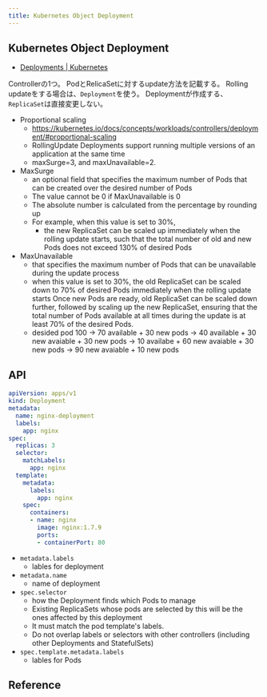 ```yaml
---
title: Kubernetes Object Deployment
---
```


## Kubernetes Object Deployment
* [Deployments | Kubernetes](https://kubernetes.io/docs/concepts/workloads/controllers/deployment/)

Controllerの1つ。
PodとRelicaSetに対するupdate方法を記載する。
Rolling updateをする場合は、`Deployment`を使う。
Deploymentが作成する、`ReplicaSet`は直接変更しない。


* Proportional scaling
    * https://kubernetes.io/docs/concepts/workloads/controllers/deployment/#proportional-scaling
    * RollingUpdate Deployments support running multiple versions of an application at the same time
    * maxSurge=3, and maxUnavailable=2.
* MaxSurge
    * an optional field that specifies the maximum number of Pods that can be created over the desired number of Pods
    * The value cannot be 0 if MaxUnavailable is 0
    * The absolute number is calculated from the percentage by rounding up
    * For example, when this value is set to 30%,
        * the new ReplicaSet can be scaled up immediately when the rolling update starts, such that the total number of old and new Pods does not exceed 130% of desired Pods
* MaxUnavailable
    * that specifies the maximum number of Pods that can be unavailable during the update process
    * when this value is set to 30%, the old ReplicaSet can be scaled down to 70% of desired Pods immediately when the rolling update starts Once new Pods are ready, old ReplicaSet can be scaled down further, followed by scaling up the new ReplicaSet, ensuring that the total number of Pods available at all times during the update is at least 70% of the desired Pods.
    * desided pod 100 -> 70 available + 30 new pods -> 40 available + 30 new avaiable + 30 new pods -> 10 availabe + 60 new avaiable + 30 new pods -> 90 new avaiable + 10 new pods


## API

```yaml
apiVersion: apps/v1
kind: Deployment
metadata:
  name: nginx-deployment
  labels:
    app: nginx
spec:
  replicas: 3
  selector:
    matchLabels:
      app: nginx
  template:
    metadata:
      labels:
        app: nginx
    spec:
      containers:
      - name: nginx
        image: nginx:1.7.9
        ports:
        - containerPort: 80
```

* `metadata.labels`
    * lables for deployment
* `metadata.name`
    * name of deployment
* `spec.selector`
    * how the Deployment finds which Pods to manage
    * Existing ReplicaSets whose pods are selected by this will be the ones affected by this deployment
    * It must match the pod template's labels.
    * Do not overlap labels or selectors with other controllers (including other Deployments and StatefulSets)
* `spec.template.metadata.labels`
    * lables for Pods


## Reference
